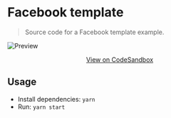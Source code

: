 # Facebook template

> Source code for a Facebook template example.

![Preview](https://user-images.githubusercontent.com/6137112/32421170-9c37500e-c263-11e7-8ef0-07a388f36210.png)

<p align="center">
  <a href="https://codesandbox.io/s/github/francoischalifour/medium-zoom/tree/master/examples/facebook-template">View on CodeSandbox</a>
</p>

## Usage

* Install dependencies: `yarn`
* Run: `yarn start`
